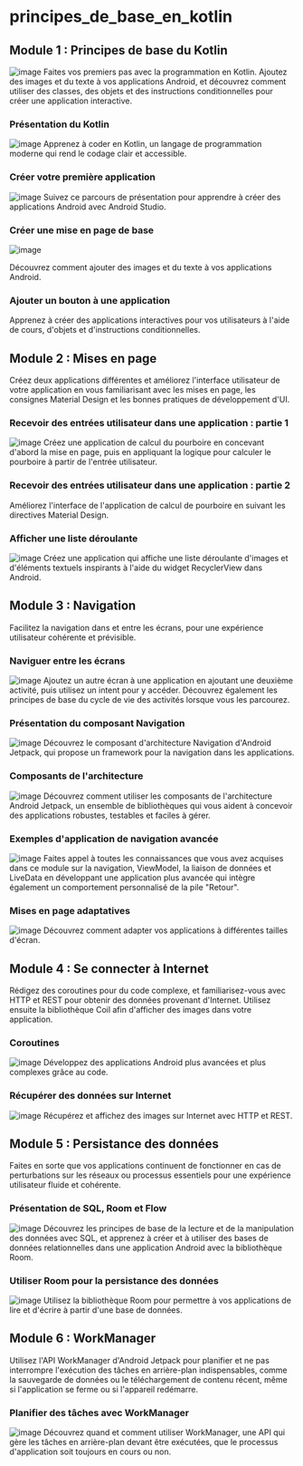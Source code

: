 # principes_de_base_en_kotlin

## Module 1 : Principes de base du Kotlin
![image](https://user-images.githubusercontent.com/44195741/205593030-1bfe331f-324d-44e4-bb84-1a6e686a55f7.png)
Faites vos premiers pas avec la programmation en Kotlin. Ajoutez des images et du texte à vos applications Android, et découvrez comment utiliser des classes, des objets et des instructions conditionnelles pour créer une application interactive.

### Présentation du Kotlin
![image](https://user-images.githubusercontent.com/44195741/205592986-9065e824-e964-4f2e-bfe0-39a73772b4ee.png)
Apprenez à coder en Kotlin, un langage de programmation moderne qui rend le codage clair et accessible.

### Créer votre première application
![image](https://user-images.githubusercontent.com/44195741/205592956-bc1cc201-8a79-4428-a43a-d900ad864c59.png)
Suivez ce parcours de présentation pour apprendre à créer des applications Android avec Android Studio.

### Créer une mise en page de base
![image](https://user-images.githubusercontent.com/44195741/205592904-cfeb79c6-6179-4f05-b211-c7cfb1b11c4e.png)

Découvrez comment ajouter des images et du texte à vos applications Android.

### Ajouter un bouton à une application
Apprenez à créer des applications interactives pour vos utilisateurs à l'aide de cours, d'objets et d'instructions conditionnelles.


## Module 2 : Mises en page
Créez deux applications différentes et améliorez l'interface utilisateur de votre application en vous familiarisant avec les mises en page, les consignes Material Design et les bonnes pratiques de développement d'UI.

### Recevoir des entrées utilisateur dans une application : partie 1
![image](https://user-images.githubusercontent.com/44195741/205593174-8c5762f0-2ce9-4efb-b3cf-1bec32a495a1.png)
Créez une application de calcul du pourboire en concevant d'abord la mise en page, puis en appliquant la logique pour calculer le pourboire à partir de l'entrée utilisateur.

### Recevoir des entrées utilisateur dans une application : partie 2
Améliorez l'interface de l'application de calcul de pourboire en suivant les directives Material Design.

### Afficher une liste déroulante
![image](https://user-images.githubusercontent.com/44195741/205593348-f02a8122-0d9a-499b-b841-13c0ac76a385.png)
Créez une application qui affiche une liste déroulante d'images et d'éléments textuels inspirants à l'aide du widget RecyclerView dans Android.


## Module 3 : Navigation
Facilitez la navigation dans et entre les écrans, pour une expérience utilisateur cohérente et prévisible.

### Naviguer entre les écrans
![image](https://user-images.githubusercontent.com/44195741/205593502-3ea10f9e-50ad-43d0-9d62-249d0143861e.png)
Ajoutez un autre écran à une application en ajoutant une deuxième activité, puis utilisez un intent pour y accéder. Découvrez également les principes de base du cycle de vie des activités lorsque vous les parcourez.

### Présentation du composant Navigation
![image](https://user-images.githubusercontent.com/44195741/205593572-386163ee-a493-433a-9bc3-9c0032be85d2.png)
Découvrez le composant d'architecture Navigation d'Android Jetpack, qui propose un framework pour la navigation dans les applications.

### Composants de l'architecture
![image](https://user-images.githubusercontent.com/44195741/205593656-4d6c48f2-b4a3-4062-bc6f-c818cfeda888.png)
Découvrez comment utiliser les composants de l'architecture Android Jetpack, un ensemble de bibliothèques qui vous aident à concevoir des applications robustes, testables et faciles à gérer.

### Exemples d'application de navigation avancée
![image](https://user-images.githubusercontent.com/44195741/205593796-831d0137-72be-4456-bbae-c18c3d1fd54a.png)
Faites appel à toutes les connaissances que vous avez acquises dans ce module sur la navigation, ViewModel, la liaison de données et LiveData en développant une application plus avancée qui intègre également un comportement personnalisé de la pile "Retour".

### Mises en page adaptatives
![image](https://user-images.githubusercontent.com/44195741/205593871-7eb80aab-7ebf-4ac6-9da1-fb91b9f03e89.png)
Découvrez comment adapter vos applications à différentes tailles d'écran.


## Module 4 : Se connecter à Internet
Rédigez des coroutines pour du code complexe, et familiarisez-vous avec HTTP et REST pour obtenir des données provenant d'Internet. Utilisez ensuite la bibliothèque Coil afin d'afficher des images dans votre application.

### Coroutines
![image](https://user-images.githubusercontent.com/44195741/205594021-e87f67de-e3ec-43a2-9cd5-664ff2815fb5.png)
Développez des applications Android plus avancées et plus complexes grâce au code.

### Récupérer des données sur Internet
![image](https://user-images.githubusercontent.com/44195741/205594118-6e70a908-7c44-45b8-aeef-28d6f1c37841.png)
Récupérez et affichez des images sur Internet avec HTTP et REST.


## Module 5 : Persistance des données
Faites en sorte que vos applications continuent de fonctionner en cas de perturbations sur les réseaux ou processus essentiels pour une expérience utilisateur fluide et cohérente.

### Présentation de SQL, Room et Flow
![image](https://user-images.githubusercontent.com/44195741/205594285-8c605d6b-1f44-4b53-8890-6b22a49a4d59.png)
Découvrez les principes de base de la lecture et de la manipulation des données avec SQL, et apprenez à créer et à utiliser des bases de données relationnelles dans une application Android avec la bibliothèque Room.

### Utiliser Room pour la persistance des données
![image](https://user-images.githubusercontent.com/44195741/205594383-29c0102a-dfc3-400e-b8db-785f35044ed9.png)
Utilisez la bibliothèque Room pour permettre à vos applications de lire et d'écrire à partir d'une base de données.


## Module 6 : WorkManager
Utilisez l'API WorkManager d'Android Jetpack pour planifier et ne pas interrompre l'exécution des tâches en arrière-plan indispensables, comme la sauvegarde de données ou le téléchargement de contenu récent, même si l'application se ferme ou si l'appareil redémarre.

### Planifier des tâches avec WorkManager
![image](https://user-images.githubusercontent.com/44195741/205594524-1ce304d4-03e8-48bd-a7c8-17602602f719.png)
Découvrez quand et comment utiliser WorkManager, une API qui gère les tâches en arrière-plan devant être exécutées, que le processus d'application soit toujours en cours ou non.

